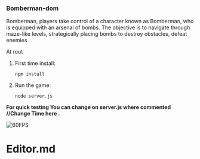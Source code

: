 ### Bomberman-dom

Bomberman, players take control of a character known as Bomberman, who is equipped with an arsenal of bombs. The objective is to navigate through maze-like levels, strategically placing bombs to destroy obstacles, defeat enemies

At root

1. First time install:

   `npm install`

2. Run the game:

   `node server.js`

**For quick testing You can change on server.js where commented //Change Time here .**

![60FPS](https://up.ezy.ee/updir/image/60fps.gif '60FPS')

# Editor.md
